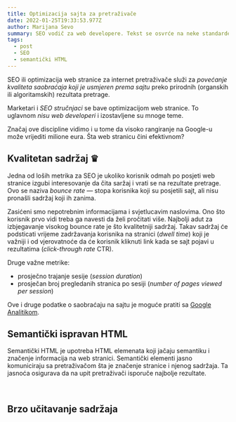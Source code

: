 ```yaml
---
title: Optimizacija sajta za pretraživače 
date: 2022-01-25T19:33:53.977Z
author: Marijana Sevo
summary: SEO vodič za web developere. Tekst se osvrće na neke standarde koji se mogu ispuniti direktno na sajtu, a koje Google odobrava kada je u pitanju SEO. Fokus nisu teme za marketare.
tags:
  - post
  - SEO
  - semantički HTML
---
```


SEO ili optimizacija web stranice za internet pretraživače služi za <em>povećanje kvaliteta saobraćaja koji je usmjeren prema sajtu</em> preko prirodnih (organskih ili algoritamskih) rezultata pretrage.

<p class="tip right-tip" style="--span-row: 2;">Marketari i <em>SEO stručnjaci</em> se bave optimizacijom web stranice. To uglavnom <em>nisu web developeri</em> i izostavljene su mnoge teme.</p>

Značaj ove discipline vidimo i u tome da visoko rangiranje na Google-u može vrijediti milione eura. Šta web stranicu čini efektivnom?


## Kvalitetan sadržaj ♛ 
Jedna od loših metrika za SEO je ukoliko korisnik odmah po posjeti web stranice izgubi interesovanje da čita saržaj i vrati se na rezultate pretrage. Ovo se naziva <em>bounce rate</em> — stopa korisnika koji su posjetili sajt, ali nisu pronašli sadržaj koji ih zanima. 

Zasićeni smo nepotrebnim informacijama i svjetlucavim naslovima. Ono što korisnik prvo vidi treba ga navesti da želi pročitati više. Najbolji adut za izbjegavanje visokog bounce rate je što kvalitetniji sadržaj.
Takav sadržaj će podsticati vrijeme zadržavanja korisnika na stranici (<em>dwell time</em>) koji je važniji i od vjerovatnoće da će korisnik kliknuti link kada se sajt pojavi u rezultatima (<em>click-through rate</em> CTR). 

Druge važne metrike:
+ <span>prosječno trajanje sesije (<em>session duration</em>)</span>
+ <span>prosječan broj pregledanih stranica po sesiji (<em>number of pages viewed per session</em>)</span>

Ove i druge podatke o saobraćaju na sajtu je moguće pratiti sa [Google Analitikom](https://analytics.google.com/analytics/web/). 


## Semantički ispravan HTML
Semantički HTML je upotreba HTML elemenata koji jačaju semantiku i značenje informacija na web stranici. Semantički elementi jasno komuniciraju sa pretraživačom šta je značenje stranice i njenog sadržaja. Ta jasnoća osigurava da na upit pretraživači isporuče najbolje rezultate.

![]() ![]()

## Brzo učitavanje sadržaja


